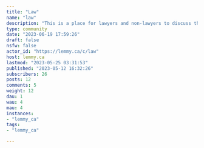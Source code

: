 ```yaml
---
title: "Law" 
name: "law"
description: "This is a place for lawyers and non-lawyers to discuss the legal profession and new and interesting legal developments from around the world.Feel free to ask for legal advice and you maybe get answers from the finest wikipedia trained amateur lawyers on the fediverse who have exactly 0 law experience."
type: community
date: "2023-06-19 17:59:26"
draft: false
nsfw: false
actor_id: "https://lemmy.ca/c/law"
host: lemmy.ca
lastmod: "2023-05-25 03:31:53"
published: "2023-05-12 16:32:26"
subscribers: 26
posts: 12
comments: 5
weight: 12
dau: 1
wau: 4
mau: 4
instances:
- "lemmy_ca"
tags: 
- "lemmy_ca"

---
```


